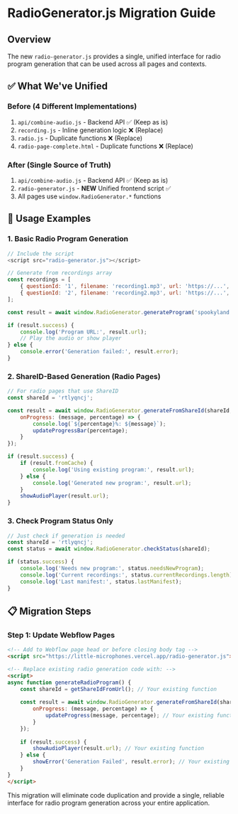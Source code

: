 # RadioGenerator.js Migration Guide

## Overview
The new `radio-generator.js` provides a single, unified interface for radio program generation that can be used across all pages and contexts.

## ✅ **What We've Unified**

### Before (4 Different Implementations)
1. `api/combine-audio.js` - Backend API ✅ (Keep as is)
2. `recording.js` - Inline generation logic ❌ (Replace)
3. `radio.js` - Duplicate functions ❌ (Replace) 
4. `radio-page-complete.html` - Duplicate functions ❌ (Replace)

### After (Single Source of Truth)
1. `api/combine-audio.js` - Backend API ✅ (Keep as is)
2. `radio-generator.js` - **NEW** Unified frontend script ✅
3. All pages use `window.RadioGenerator.*` functions

## 🚀 **Usage Examples**

### 1. Basic Radio Program Generation
```javascript
// Include the script
<script src="radio-generator.js"></script>

// Generate from recordings array
const recordings = [
    { questionId: '1', filename: 'recording1.mp3', url: 'https://...', timestamp: 123456 },
    { questionId: '2', filename: 'recording2.mp3', url: 'https://...', timestamp: 123457 }
];

const result = await window.RadioGenerator.generateProgram('spookyland', '38', recordings);

if (result.success) {
    console.log('Program URL:', result.url);
    // Play the audio or show player
} else {
    console.error('Generation failed:', result.error);
}
```

### 2. ShareID-Based Generation (Radio Pages)
```javascript
// For radio pages that use ShareID
const shareId = 'rtlyqncj';

const result = await window.RadioGenerator.generateFromShareId(shareId, {
    onProgress: (message, percentage) => {
        console.log(`${percentage}%: ${message}`);
        updateProgressBar(percentage);
    }
});

if (result.success) {
    if (result.fromCache) {
        console.log('Using existing program:', result.url);
    } else {
        console.log('Generated new program:', result.url);
    }
    showAudioPlayer(result.url);
}
```

### 3. Check Program Status Only
```javascript
// Just check if generation is needed
const shareId = 'rtlyqncj';
const status = await window.RadioGenerator.checkStatus(shareId);

if (status.success) {
    console.log('Needs new program:', status.needsNewProgram);
    console.log('Current recordings:', status.currentRecordings.length);
    console.log('Last manifest:', status.lastManifest);
}
```

## 📋 **Migration Steps**

### Step 1: Update Webflow Pages
```html
<!-- Add to Webflow page head or before closing body tag -->
<script src="https://little-microphones.vercel.app/radio-generator.js"></script>

<!-- Replace existing radio generation code with: -->
<script>
async function generateRadioProgram() {
    const shareId = getShareIdFromUrl(); // Your existing function
    
    const result = await window.RadioGenerator.generateFromShareId(shareId, {
        onProgress: (message, percentage) => {
            updateProgress(message, percentage); // Your existing function
        }
    });
    
    if (result.success) {
        showAudioPlayer(result.url); // Your existing function
    } else {
        showError('Generation Failed', result.error); // Your existing function
    }
}
</script>
```

This migration will eliminate code duplication and provide a single, reliable interface for radio program generation across your entire application. 